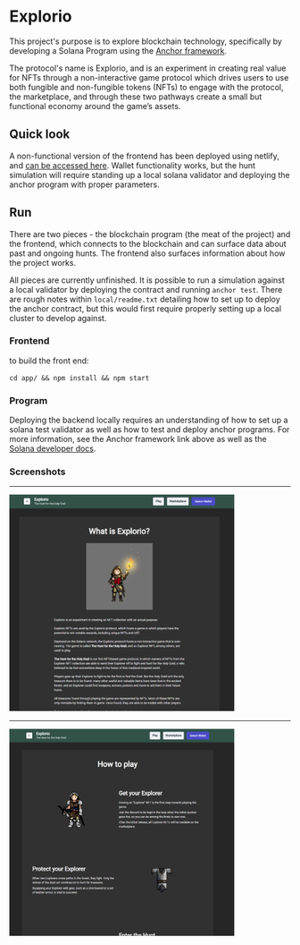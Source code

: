 # Explorio

This project's purpose is to explore blockchain technology, specifically by developing a Solana Program using the [Anchor framework](https://book.anchor-lang.com/introduction/what_is_anchor.html).

The protocol's name is Explorio, and is an experiment in creating real value for NFTs through a non-interactive game protocol which drives users to use both fungible and non-fungible tokens (NFTs) to engage with the protocol, the marketplace, and through these two pathways create a small but functional economy around the game’s assets.

## Quick look
A non-functional version of the frontend has been deployed using netlify, and [can be accessed here](https://mellow-florentine-7a7c89.netlify.app/). Wallet functionality works, but the hunt simulation will require standing up a local solana validator and deploying the anchor program with proper parameters.

## Run
There are two pieces - the blockchain program (the meat of the project) and the frontend, which connects to the blockchain and can surface data about past and ongoing hunts. The frontend also surfaces information about how the project works.

All pieces are currently unfinished. It is possible to run a simulation against a local validator by deploying the contract and running `anchor test`. There are rough notes within `local/readme.txt` detailing how to set up to deploy the anchor contract, but this would first require properly setting up a local cluster to develop against.

### Frontend
to build the front end:
```
cd app/ && npm install && npm start
```

### Program
Deploying the backend locally requires an understanding of how to set up a solana test validator as well as how to test and deploy anchor programs. For more information, see the Anchor framework link above as well as the [Solana developer docs](https://docs.solana.com/developing/test-validator).

### Screenshots
---

<img src="local/homepage.png" alt="Homepage" width="80%"/>

---

<img src="local/quick-look.png" alt="Quick look" width="80%"/>
